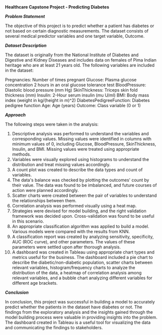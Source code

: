 **__Healthcare Capstone Project - Predicting Diabetes__**

_**Problem Statement**_

The objective of this project is to predict whether a patient has diabetes or not based on certain diagnostic measurements. The dataset consists of several medical predictor variables and one target variable, Outcome.

_**Dataset Description**_

The dataset is originally from the National Institute of Diabetes and Digestive and Kidney Diseases and includes data on females of Pima Indian heritage who are at least 21 years old. The following variables are included in the dataset:

 Pregnancies: Number of times pregnant
 Glucose: Plasma glucose concentration 2 hours in an oral glucose tolerance test
 BloodPressure: Diastolic blood pressure (mm Hg)
 SkinThickness: Triceps skin fold thickness (mm)
 Insulin: 2-Hour serum insulin (mu U/ml)
 BMI: Body mass index (weight in kg/(height in m)^2)
 DiabetesPedigreeFunction: Diabetes pedigree function
 Age: Age (years)
 Outcome: Class variable (0 or 1)

_**Approach**_

The following steps were taken in the analysis:

1. Descriptive analysis was performed to understand the variables and corresponding values. Missing values were identified in columns with minimum values of 0, including Glucose, BloodPressure, SkinThickness, Insulin, and BMI. Missing values were treated using appropriate methods.
2. Variables were visually explored using histograms to understand the distribution and treat missing values accordingly.
3. A count plot was created to describe the data types and count of variables.
4. The data's balance was checked by plotting the outcomes' count by their value. The data was found to be imbalanced, and future courses of action were planned accordingly.
5. Scatter charts were created between the pair of variables to understand the relationships between them.
6. Correlation analysis was performed visually using a heat map.
7. Strategies were devised for model building, and the right validation framework was decided upon. Cross-validation was found to be useful in this scenario.
8. An appropriate classification algorithm was applied to build a model. Various models were compared with the results from KNN.
9. A classification report was created by analyzing sensitivity, specificity, AUC (ROC curve), and other parameters. The values of these parameters were settled upon after thorough analysis.
10. A dashboard was created in Tableau using appropriate chart types and metrics useful for the business. The dashboard included a pie chart to describe the diabetic/non-diabetic population, scatter charts between relevant variables, histogram/frequency charts to analyze the distribution of the data, a heatmap of correlation analysis among relevant variables, and a bubble chart analyzing different variables for different age brackets.

_**Conclusion**_

In conclusion, this project was successful in building a model to accurately predict whether the patients in the dataset have diabetes or not. The findings from the exploratory analysis and the insights gained through the model building process were valuable in providing insights into the problem. The dashboard created in Tableau is a useful tool for visualizing the data and communicating the findings to stakeholders.
